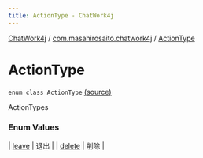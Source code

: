 ```yaml
---
title: ActionType - ChatWork4j
---
```


[ChatWork4j](../../index.md) / [com.masahirosaito.chatwork4j](../index.md) / [ActionType](.)

# ActionType

`enum class ActionType` [(source)](https://github.com/MasahiroSaito/ChatWork4j/tree/master/src/main/kotlin/com/masahirosaito/chatwork4j/data/ActionType.kt#L4)

ActionTypes

### Enum Values

| [leave](leave.md) | 退出 |
| [delete](delete.md) | 削除 |

